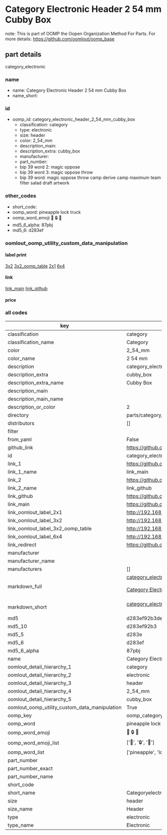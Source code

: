 # Category Electronic Header 2 54 mm Cubby Box  

note: This is part of OOMP the Oopen Organization Method For Parts. For more details: https://github.com/oomlout/oomp_base

##  part details
  



category_electronic



### name
* name: Category Electronic Header 2 54 mm Cubby Box
* name_short: 
### id
* oomp_id: category_electronic_header_2_54_mm_cubby_box
  * classification: category
  * type: electronic
  * size: header
  * color: 2_54_mm
  * description_main: 
  * description_extra: cubby_box
  * manufacturer: 
  * part_number: 
  * bip 39 word 2: magic oppose
  * bip 39 word 3: magic oppose throw
  * bip 39 word: magic oppose throw camp derive camp maximum team filter salad draft artwork

### other_codes
* short_code: 
* oomp_word: pineapple lock truck
* oomp_word_emoji :pineapple: :lock: :truck:
* md5_6_alpha: 87pbj
* md5_6: d283ef






### oomlout_oomp_utility_custom_data_manipulation
#### label print
[3x2](http://192.168.1.245:1112/?label=oomp%2087pbj)
[3x2_oomp_table](http://192.168.1.108:1112/?label=oomp%2087pbj)
[2x1](http://192.168.1.242:1112/?label=oomp%2087pbj)
[6x4](http://192.168.1.55:1112/?label=oomp%2087pbj)    

#### link

[link_main](https://github.com/oomlout/oomlout_oomp_version_1_messy/tree/main/parts/category_electronic_header_2_54_mm_cubby_box) [link_github](https://github.com/oomlout/oomlout_oomp_version_1_messy/tree/main/parts/category_electronic_header_2_54_mm_cubby_box)                             

#### price







### all codes 
| key | value |  
| --- | --- |  
| classification | category |  
| classification_name | Category |  
| color | 2_54_mm |  
| color_name | 2 54 mm |  
| description | category_electronic |  
| description_extra | cubby_box |  
| description_extra_name | Cubby Box |  
| description_main |  |  
| description_main_name |  |  
| description_or_color | 2  |  
| directory | parts/category_electronic_header_2_54_mm_cubby_box |  
| distributors | [] |  
| filter |  |  
| from_yaml | False |  
| github_link | https://github.com/oomlout/oomlout_oomp_part_src/tree/main/parts/category_electronic_header_2_54_mm_cubby_box |  
| id | category_electronic_header_2_54_mm_cubby_box |  
| link_1 | https://github.com/oomlout/oomlout_oomp_version_1_messy/tree/main/parts/category_electronic_header_2_54_mm_cubby_box |  
| link_1_name | link_main |  
| link_2 | https://github.com/oomlout/oomlout_oomp_version_1_messy/tree/main/parts/category_electronic_header_2_54_mm_cubby_box |  
| link_2_name | link_github |  
| link_github | https://github.com/oomlout/oomlout_oomp_version_1_messy/tree/main/parts/category_electronic_header_2_54_mm_cubby_box |  
| link_main | https://github.com/oomlout/oomlout_oomp_version_1_messy/tree/main/parts/category_electronic_header_2_54_mm_cubby_box |  
| link_oomlout_label_2x1 | http://192.168.1.242:1112/?label=oomp%2087pbj |  
| link_oomlout_label_3x2 | http://192.168.1.245:1112/?label=oomp%2087pbj |  
| link_oomlout_label_3x2_oomp_table | http://192.168.1.108:1112/?label=oomp%2087pbj |  
| link_oomlout_label_6x4 | http://192.168.1.55:1112/?label=oomp%2087pbj |  
| link_redirect | https://github.com/oomlout/oomlout_oomp_version_1_messy/tree/main/parts/category_electronic_header_2_54_mm_cubby_box |  
| manufacturer |  |  
| manufacturer_name |  |  
| manufacturers | [] |  
| markdown_full | [category_electronic_header_2_54_mm_cubby_box](none)<br>[](none)<br>[Category Electronic Header 2 54 Mm Cubby Box](none)<br><br> |  
| markdown_short | [category_electronic_header_2_54_mm_cubby_box](none)<br><br> |  
| md5 | d283ef92b3deb12c831db20dc2a6e42e |  
| md5_10 | d283ef92b3 |  
| md5_5 | d283e |  
| md5_6 | d283ef |  
| md5_6_alpha | 87pbj |  
| name | Category Electronic Header 2 54 mm Cubby Box |  
| oomlout_detail_hierarchy_1 | category |  
| oomlout_detail_hierarchy_2 | electronic |  
| oomlout_detail_hierarchy_3 | header |  
| oomlout_detail_hierarchy_4 | 2_54_mm |  
| oomlout_detail_hierarchy_5 | cubby_box |  
| oomlout_oomp_utility_custom_data_manipulation | True |  
| oomp_key | oomp_category_electronic_header_2_54_mm_cubby_box |  
| oomp_word | pineapple lock truck |  
| oomp_word_emoji | :pineapple: :lock: :truck: |  
| oomp_word_emoji_list | [':pineapple:', ':lock:', ':truck:'] |  
| oomp_word_list | ['pineapple', 'lock', 'truck'] |  
| part_number |  |  
| part_number_exact |  |  
| part_number_name |  |  
| short_code |  |  
| short_name | Categoryelectronic |  
| size | header |  
| size_name | Header |  
| type | electronic |  
| type_name | Electronic |  
